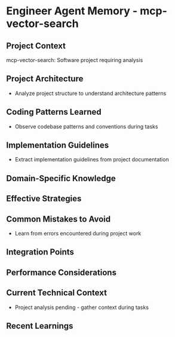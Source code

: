 # Engineer Agent Memory - mcp-vector-search

<!-- MEMORY LIMITS: 80KB max | 10 sections max | 15 items per section -->
<!-- Last Updated: 2025-08-21 17:32:44 | Auto-updated by: engineer -->

## Project Context
mcp-vector-search: Software project requiring analysis

## Project Architecture
- Analyze project structure to understand architecture patterns

## Coding Patterns Learned
- Observe codebase patterns and conventions during tasks

## Implementation Guidelines
- Extract implementation guidelines from project documentation

## Domain-Specific Knowledge
<!-- Agent-specific knowledge accumulates here -->

## Effective Strategies
<!-- Successful approaches discovered through experience -->

## Common Mistakes to Avoid
- Learn from errors encountered during project work

## Integration Points
<!-- Key interfaces and integration patterns -->

## Performance Considerations
<!-- Performance insights and optimization patterns -->

## Current Technical Context
- Project analysis pending - gather context during tasks

## Recent Learnings
<!-- Most recent discoveries and insights -->
